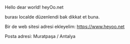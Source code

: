 Hello dear world!
heyOo.net

burası localde düzenlendi bak dikkat et buna.

Bir de web sitesi adresi ekleyelim: https://www.heyoo.net

Posta adresi: Muratpaşa / Antalya

